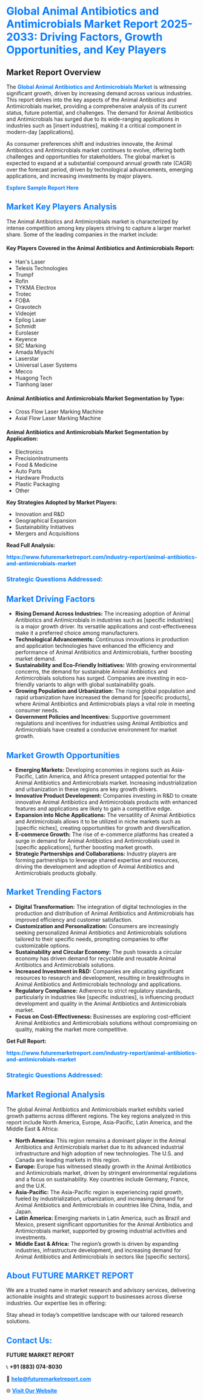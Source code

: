 <h1 style="color: #007BFF;">Global Animal Antibiotics and Antimicrobials Market Report 2025-2033: Driving Factors, Growth Opportunities, and Key Players</h1>

<section id="overview">
<h2>Market Report Overview</h2>
<p>The <a href="https://www.futuremarketreport.com/industry-report/animal-antibiotics-and-antimicrobials-market" style="color: #007BFF; text-decoration: none;"><strong>Global Animal Antibiotics and Antimicrobials Market</strong></a> is witnessing significant growth, driven by increasing demand across various industries. This report delves into the key aspects of the Animal Antibiotics and Antimicrobials market, providing a comprehensive analysis of its current status, future potential, and challenges. The demand for Animal Antibiotics and Antimicrobials has surged due to its wide-ranging applications in industries such as [insert industries], making it a critical component in modern-day [applications].</p>
<p>As consumer preferences shift and industries innovate, the Animal Antibiotics and Antimicrobials market continues to evolve, offering both challenges and opportunities for stakeholders. The global market is expected to expand at a substantial compound annual growth rate (CAGR) over the forecast period, driven by technological advancements, emerging applications, and increasing investments by major players.</p>
</section>

<section id="overview">
<p><a href="https://www.futuremarketreport.com/request-sample/reportId=35714" style="color: #007BFF; text-decoration: none;"><strong>Explore Sample Report Here</strong></a></p>
</section>

<section id="key-players">
<h2 style="color: #007BFF;">Market Key Players Analysis</h2>
<p>The Animal Antibiotics and Antimicrobials market is characterized by intense competition among key players striving to capture a larger market share. Some of the leading companies in the market include:</p>
<h4>Key Players Covered in the Animal Antibiotics and Antimicrobials Report:</h4>
<ul><li>Han&#039;s Laser</li><li>Telesis Technologies</li><li>Trumpf</li><li>Rofin</li><li>TYKMA Electrox</li><li>Trotec</li><li>FOBA</li><li>Gravotech</li><li>Videojet</li><li>Epilog Laser</li><li>Schmidt</li><li>Eurolaser</li><li>Keyence</li><li>SIC Marking</li><li>Amada Miyachi</li><li>Laserstar</li><li>Universal Laser Systems</li><li>Mecco</li><li>Huagong Tech</li><li>Tianhong laser</li></ul>
<h4>Animal Antibiotics and Antimicrobials Market Segmentation by Type:</h4>
<ul><li>Cross Flow Laser Marking Machine</li><li>Axial Flow Laser Marking Machine</li></ul>

<h4>Animal Antibiotics and Antimicrobials Market Segmentation by Application:</h4>
<ul><li>Electronics</li><li>PrecisionInstruments</li><li>Food &amp; Medicine</li><li>Auto Parts</li><li>Hardware Products</li><li>Plastic Packaging</li><li>Other</li></ul>
<p><strong>Key Strategies Adopted by Market Players:</strong></p>
<ul>
<li>Innovation and R&D</li>
<li>Geographical Expansion</li>
<li>Sustainability Initiatives</li>
<li>Mergers and Acquisitions</li>
</ul>
</section>

<section>
<p><strong>Read Full Analysis: </strong></p><a href="https://www.futuremarketreport.com/industry-report/animal-antibiotics-and-antimicrobials-market" style="color: #007BFF; text-decoration: none;"><strong>https://www.futuremarketreport.com/industry-report/animal-antibiotics-and-antimicrobials-market</strong></a>
<h3 style="color: #007BFF;">Strategic Questions Addressed:</h3>
</section>

<section id="driving-factors">
<h2 style="color: #007BFF;">Market Driving Factors</h2>
<ul>
<li><strong>Rising Demand Across Industries:</strong> The increasing adoption of Animal Antibiotics and Antimicrobials in industries such as [specific industries] is a major growth driver. Its versatile applications and cost-effectiveness make it a preferred choice among manufacturers.</li>
<li><strong>Technological Advancements:</strong> Continuous innovations in production and application technologies have enhanced the efficiency and performance of Animal Antibiotics and Antimicrobials, further boosting market demand.</li>
<li><strong>Sustainability and Eco-Friendly Initiatives:</strong> With growing environmental concerns, the demand for sustainable Animal Antibiotics and Antimicrobials solutions has surged. Companies are investing in eco-friendly variants to align with global sustainability goals.</li>
<li><strong>Growing Population and Urbanization:</strong> The rising global population and rapid urbanization have increased the demand for [specific products], where Animal Antibiotics and Antimicrobials plays a vital role in meeting consumer needs.</li>
<li><strong>Government Policies and Incentives:</strong> Supportive government regulations and incentives for industries using Animal Antibiotics and Antimicrobials have created a conducive environment for market growth.</li>
</ul>
</section>

<section id="growth-opportunities">
<h2 style="color: #007BFF;">Market Growth Opportunities</h2>
<ul>
<li><strong>Emerging Markets:</strong> Developing economies in regions such as Asia-Pacific, Latin America, and Africa present untapped potential for the Animal Antibiotics and Antimicrobials market. Increasing industrialization and urbanization in these regions are key growth drivers.</li>
<li><strong>Innovative Product Development:</strong> Companies investing in R&D to create innovative Animal Antibiotics and Antimicrobials products with enhanced features and applications are likely to gain a competitive edge.</li>
<li><strong>Expansion into Niche Applications:</strong> The versatility of Animal Antibiotics and Antimicrobials allows it to be utilized in niche markets such as [specific niches], creating opportunities for growth and diversification.</li>
<li><strong>E-commerce Growth:</strong> The rise of e-commerce platforms has created a surge in demand for Animal Antibiotics and Antimicrobials used in [specific applications], further boosting market growth.</li>
<li><strong>Strategic Partnerships and Collaborations:</strong> Industry players are forming partnerships to leverage shared expertise and resources, driving the development and adoption of Animal Antibiotics and Antimicrobials products globally.</li>
</ul>
</section>

<section id="trending-factors">
<h2 style="color: #007BFF;">Market Trending Factors</h2>
<ul>
<li><strong>Digital Transformation:</strong> The integration of digital technologies in the production and distribution of Animal Antibiotics and Antimicrobials has improved efficiency and customer satisfaction.</li>
<li><strong>Customization and Personalization:</strong> Consumers are increasingly seeking personalized Animal Antibiotics and Antimicrobials solutions tailored to their specific needs, prompting companies to offer customizable options.</li>
<li><strong>Sustainability and Circular Economy:</strong> The push towards a circular economy has driven demand for recyclable and reusable Animal Antibiotics and Antimicrobials solutions.</li>
<li><strong>Increased Investment in R&D:</strong> Companies are allocating significant resources to research and development, resulting in breakthroughs in Animal Antibiotics and Antimicrobials technology and applications.</li>
<li><strong>Regulatory Compliance:</strong> Adherence to strict regulatory standards, particularly in industries like [specific industries], is influencing product development and quality in the Animal Antibiotics and Antimicrobials market.</li>
<li><strong>Focus on Cost-Effectiveness:</strong> Businesses are exploring cost-efficient Animal Antibiotics and Antimicrobials solutions without compromising on quality, making the market more competitive.</li>
</ul>
</section>

<section>
<p><strong>Get Full Report: </strong></p><a href="https://www.futuremarketreport.com/industry-report/animal-antibiotics-and-antimicrobials-market" style="color: #007BFF; text-decoration: none;"><strong>https://www.futuremarketreport.com/industry-report/animal-antibiotics-and-antimicrobials-market</strong></a>
<h3 style="color: #007BFF;">Strategic Questions Addressed:</h3>
</section>


<section id="regional-analysis">
<h2 style="color: #007BFF;">Market Regional Analysis</h2>
<p>The global Animal Antibiotics and Antimicrobials market exhibits varied growth patterns across different regions. The key regions analyzed in this report include North America, Europe, Asia-Pacific, Latin America, and the Middle East & Africa:</p>
<ul>
<li><strong>North America:</strong> This region remains a dominant player in the Animal Antibiotics and Antimicrobials market due to its advanced industrial infrastructure and high adoption of new technologies. The U.S. and Canada are leading markets in this region.</li>
<li><strong>Europe:</strong> Europe has witnessed steady growth in the Animal Antibiotics and Antimicrobials market, driven by stringent environmental regulations and a focus on sustainability. Key countries include Germany, France, and the U.K.</li>
<li><strong>Asia-Pacific:</strong> The Asia-Pacific region is experiencing rapid growth, fueled by industrialization, urbanization, and increasing demand for Animal Antibiotics and Antimicrobials in countries like China, India, and Japan.</li>
<li><strong>Latin America:</strong> Emerging markets in Latin America, such as Brazil and Mexico, present significant opportunities for the Animal Antibiotics and Antimicrobials market, supported by growing industrial activities and investments.</li>
<li><strong>Middle East & Africa:</strong> The region’s growth is driven by expanding industries, infrastructure development, and increasing demand for Animal Antibiotics and Antimicrobials in sectors like [specific sectors].</li>
</ul>
</section>

<footer>
<h2 style="color: #007BFF;">About FUTURE MARKET REPORT</h2>
<p>We are a trusted name in market research and advisory services, delivering actionable insights and strategic support to businesses across diverse industries. Our expertise lies in offering:</p>

<p>Stay ahead in today’s competitive landscape with our tailored research solutions.</p>

<h2 style="color: #007BFF;">Contact Us:</h2>
<p><strong>FUTURE MARKET REPORT</strong></p>
<p>📞 <strong>+91 (883) 074-8030</strong></p>
<p>📧 <strong><a href="mailto:help@futuremarketreport.com" style="color: #007BFF;">help@futuremarketreport.com</a></strong></p>
<p>🌐 <strong><a href="https://www.futuremarketreport.com/" style="color: #007BFF;">Visit Our Website</a></strong></p>
</footer>